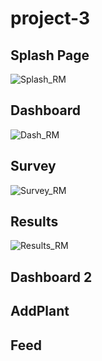 # project-3

## Splash Page
![Splash_RM](https://user-images.githubusercontent.com/49423028/70077923-9bc79180-15b6-11ea-9d11-1b63493d7748.jpg)

## Dashboard
![Dash_RM](https://user-images.githubusercontent.com/49423028/70079286-46d94a80-15b9-11ea-99d6-833da484138d.jpg)

## Survey
![Survey_RM](https://user-images.githubusercontent.com/49423028/70080735-f44d5d80-15bb-11ea-893b-a442dcf21258.jpg)

## Results
![Results_RM](https://user-images.githubusercontent.com/49423028/70081187-ea782a00-15bc-11ea-8232-7e1f0d3e56f5.gif)

## Dashboard 2

## AddPlant

## Feed

